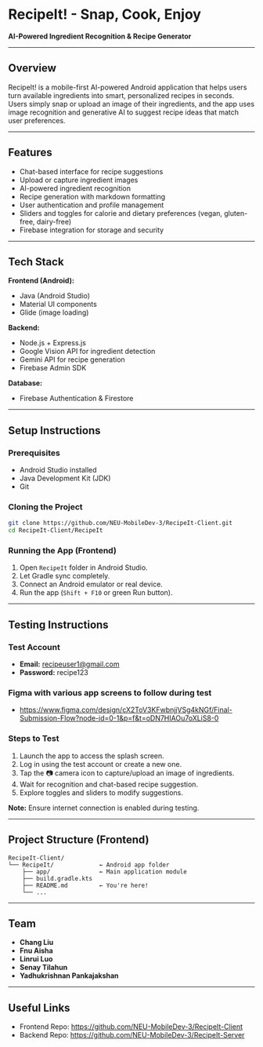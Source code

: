 # RecipeIt! - Snap, Cook, Enjoy

**AI-Powered Ingredient Recognition & Recipe Generator**

---

## Overview
RecipeIt! is a mobile-first AI-powered Android application that helps users turn available ingredients into smart, personalized recipes in seconds. Users simply snap or upload an image of their ingredients, and the app uses image recognition and generative AI to suggest recipe ideas that match user preferences.

---

## Features
- Chat-based interface for recipe suggestions
- Upload or capture ingredient images
- AI-powered ingredient recognition
- Recipe generation with markdown formatting
- User authentication and profile management
- Sliders and toggles for calorie and dietary preferences (vegan, gluten-free, dairy-free)
- Firebase integration for storage and security

---

## Tech Stack
**Frontend (Android):**
- Java (Android Studio)
- Material UI components
- Glide (image loading)

**Backend:**
- Node.js + Express.js
- Google Vision API for ingredient detection
- Gemini API for recipe generation
- Firebase Admin SDK

**Database:**
- Firebase Authentication & Firestore

---

## Setup Instructions
### Prerequisites
- Android Studio installed
- Java Development Kit (JDK)
- Git

### Cloning the Project
```bash
git clone https://github.com/NEU-MobileDev-3/RecipeIt-Client.git
cd RecipeIt-Client/RecipeIt
```

### Running the App (Frontend)
1. Open `RecipeIt` folder in Android Studio.
2. Let Gradle sync completely.
3. Connect an Android emulator or real device.
4. Run the app (`Shift + F10` or green Run button).

---

## Testing Instructions
### Test Account
- **Email:** recipeuser1@gmail.com
- **Password:** recipe123

### Figma with various app screens to follow during test
- https://www.figma.com/design/cX2ToV3KFwbnjjVSg4kNGf/Final-Submission-Flow?node-id=0-1&p=f&t=oDN7HIAOu7oXLiS8-0

### Steps to Test
1. Launch the app to access the splash screen.
2. Log in using the test account or create a new one.
3. Tap the 📷 camera icon to capture/upload an image of ingredients.
4. Wait for recognition and chat-based recipe suggestion.
5. Explore toggles and sliders to modify suggestions.

**Note:** Ensure internet connection is enabled during testing.

---

## Project Structure (Frontend)
```
RecipeIt-Client/
└── RecipeIt/             ← Android app folder
    ├── app/              ← Main application module
    ├── build.gradle.kts
    ├── README.md         ← You're here!
    └── ...
```

---

## Team 
- **Chang Liu**
- **Fnu Aisha**
- **Linrui Luo** 
- **Senay Tilahun** 
- **Yadhukrishnan Pankajakshan**

---

## Useful Links
- Frontend Repo: https://github.com/NEU-MobileDev-3/RecipeIt-Client
- Backend Repo: https://github.com/NEU-MobileDev-3/RecipeIt-Server
